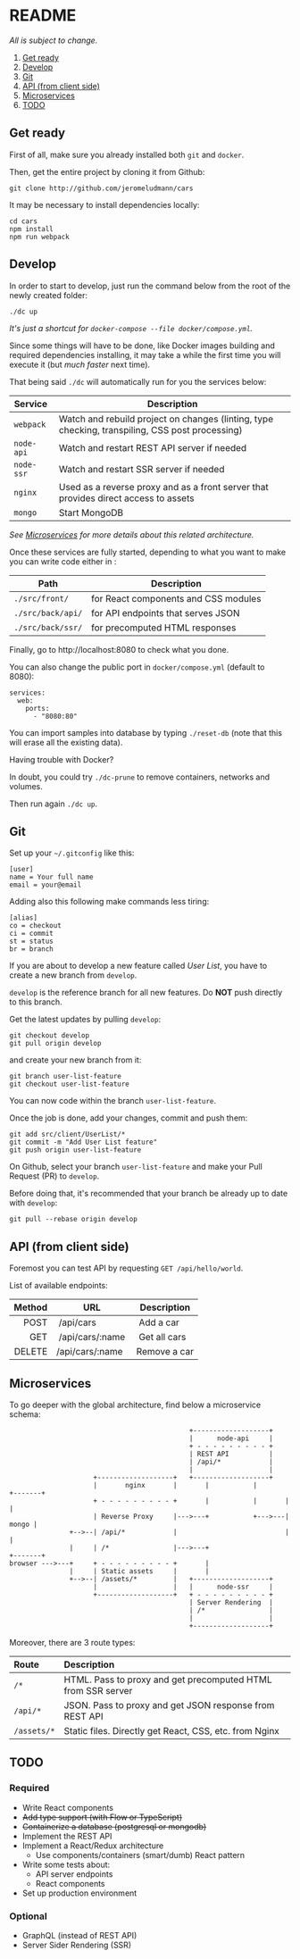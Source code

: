 # README

_All is subject to change._

1.  [Get ready](#get-ready)
2.  [Develop](#develop)
3.  [Git](#git)
4.  [API (from client side)](#api-from-client-side)
5.  [Microservices](#microservices)
6.  [TODO](#todo)

## Get ready

First of all, make sure you already installed both `git` and `docker`.

Then, get the entire project by cloning it from Github:

```
git clone http://github.com/jeromeludmann/cars
```

It may be necessary to install dependencies locally:

```
cd cars
npm install
npm run webpack
```

## Develop

In order to start to develop, just run the command below from the root of the newly created folder:

```
./dc up
```

_It's just a shortcut for `docker-compose --file docker/compose.yml`._

Since some things will have to be done, like Docker images building and required dependencies installing, it may take a while the first time you will execute it (but _much faster_ next time).

That being said `./dc` will automatically run for you the services below:

| Service    | Description                                                                                     |
| ---------- | ----------------------------------------------------------------------------------------------- |
| `webpack`  | Watch and rebuild project on changes (linting, type checking, transpiling, CSS post processing) |
| `node-api` | Watch and restart REST API server if needed                                                     |
| `node-ssr` | Watch and restart SSR server if needed                                                          |
| `nginx`    | Used as a reverse proxy and as a front server that provides direct access to assets             |
| `mongo`    | Start MongoDB                                                                                   |

_See [Microservices](#microservices) for more details about this related architecture._

Once these services are fully started, depending to what you want to make you can write code either in :

| Path              | Description                          |
| ----------------- | ------------------------------------ |
| `./src/front/`    | for React components and CSS modules |
| `./src/back/api/` | for API endpoints that serves JSON   |
| `./src/back/ssr/` | for precomputed HTML responses       |

Finally, go to http://localhost:8080 to check what you done.

You can also change the public port in `docker/compose.yml` (default to 8080):

```
services:
  web:
    ports:
      - "8080:80"
```

You can import samples into database by typing `./reset-db` (note that this will erase all the existing data).

Having trouble with Docker?

In doubt, you could try `./dc-prune` to remove containers, networks and volumes.

Then run again `./dc up`.

## Git

Set up your `~/.gitconfig` like this:

```
[user]
name = Your full name
email = your@email
```

Adding also this following make commands less tiring:

```
[alias]
co = checkout
ci = commit
st = status
br = branch
```

If you are about to develop a new feature called _User List_, you have to create a new branch from `develop`.

`develop` is the reference branch for all new features. Do **NOT** push directly to this branch.

Get the latest updates by pulling `develop`:

```
git checkout develop
git pull origin develop
```

and create your new branch from it:

```
git branch user-list-feature
git checkout user-list-feature
```

You can now code within the branch `user-list-feature`.

Once the job is done, add your changes, commit and push them:

```
git add src/client/UserList/*
git commit -m "Add User List feature"
git push origin user-list-feature
```

On Github, select your branch `user-list-feature` and make your Pull Request (PR) to `develop`.

Before doing that, it's recommended that your branch be already up to date with `develop`:

```
git pull --rebase origin develop
```

## API (from client side)

Foremost you can test API by requesting `GET /api/hello/world`.

List of available endpoints:

| Method | URL               | Description   |
| -----: | ----------------- | ------------- |
|   POST |  /api/cars        |  Add a car    |
|    GET |  /api/cars/:name  |  Get all cars |
| DELETE | /api/cars/:name   | Remove a car  |

## Microservices

To go deeper with the global architecture, find below a microservice schema:

```
                                             +-------------------+
                                             |      node-api     |
                                             + - - - - - - - - - +
                                             | REST API          |
                                             | /api/*            |
                                             |                   |
                     +-------------------+   +-------------------+
                     |       nginx       |       |           |       +-------+
                     + - - - - - - - - - +       |           |       |       |
                     | Reverse Proxy     |--->---+           +--->---| mongo |
               +-->--| /api/*            |                           |       |
               |     | /*                |--->---+                   +-------+
browser --->---+     + - - - - - - - - - +       |
               |     | Static assets     |       |
               +-->--| /assets/*         |   +-------------------+
                     |                   |   |      node-ssr     |
                     +-------------------+   + - - - - - - - - - +
                                             | Server Rendering  |
                                             | /*                |
                                             |                   |
                                             +-------------------+
```

Moreover, there are 3 route types:

| Route       | Description                                                  |
| :---------- | :----------------------------------------------------------- |
| `/*`        | HTML. Pass to proxy and get precomputed HTML from SSR server |
| `/api/*`    | JSON. Pass to proxy and get JSON response from REST API      |
| `/assets/*` | Static files. Directly get React, CSS, etc. from Nginx       |

## TODO

### Required

* Write React components
* ~~Add type support (with Flow or TypeScript)~~
* ~~Containerize a database (postgresql or mongodb)~~
* Implement the REST API
* Implement a React/Redux architecture
  * Use components/containers (smart/dumb) React pattern
* Write some tests about:
  * API server endpoints
  * React components
* Set up production environment

### Optional

* GraphQL (instead of REST API)
* Server Sider Rendering (SSR)
